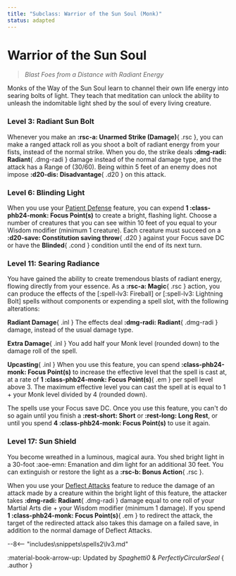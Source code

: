 ```yaml
---
title: "Subclass: Warrior of the Sun Soul (Monk)"
status: adapted
---
```


<p style="display:none">
Blast Foes from a Distance with Radiant Energy
</p>

# Warrior of the Sun Soul

> *Blast Foes from a Distance with Radiant Energy*

Monks of the Way of the Sun Soul learn to channel their own life energy into searing bolts of light. They teach that meditation can unlock the ability to unleash the indomitable light shed by the soul of every living creature.

### Level 3: Radiant Sun Bolt

Whenever you make an **:rsc-a: Unarmed Strike (Damage)**{ .rsc }, you can make a ranged attack roll as you shoot a bolt of radiant energy from your fists, instead of the normal strike. When you do, the strike deals **:dmg-radi: Radiant**{ .dmg-radi } damage instead of the normal damage type, and the attack has a Range of (30/60). Being within 5 feet of an enemy does not impose **:d20-dis: Disadvantage**{ .d20 } on this attack.

### Level 6: Blinding Light

When you use your [Patient Defense](index.md#patient-defense) feature, you can expend **1 :class-phb24-monk: Focus Point(s)** to create a bright, flashing light. Choose a number of creatures that you can see within 10 feet of you equal to your Wisdom modifier (minimum 1 creature). Each creature must succeed on a **:d20-save: Constitution saving throw**{ .d20 } against your Focus save DC or have the **Blinded**{ .cond } condition until the end of its next turn.

### Level 11: Searing Radiance

You have gained the ability to create tremendous blasts of radiant energy, flowing directly from your essence. As a **:rsc-a: Magic**{ .rsc } action, you can produce the effects of the [:spell-lv3: Fireball] or [:spell-lv3: Lightning Bolt] spells without components or expending a spell slot, with the following alterations:

**Radiant Damage**{ .inl } The effects deal **:dmg-radi: Radiant**{ .dmg-radi } damage, instead of the usual damage type.

**Extra Damage**{ .inl } You add half your Monk level (rounded down) to the damage roll of the spell.

**Upcasting**{ .inl } When you use this feature, you can spend **:class-phb24-monk: Focus Point(s)** to increase the effective level that the spell is cast at, at a rate of **1 :class-phb24-monk: Focus Point(s)**{ .em } per spell level above 3. The maximum effective level you can cast the spell at is equal to 1 + your Monk level divided by 4 (rounded down).

The spells use your Focus save DC. Once you use this feature, you can't do so again until you finish a **:rest-short: Short** or **:rest-long: Long Rest**, or until you spend **4 :class-phb24-monk: Focus Point(s)** to use it again.

### Level 17: Sun Shield

You become wreathed in a luminous, magical aura. You shed bright light in a 30-foot  :aoe-emn: Emanation and dim light for an additional 30 feet. You can extinguish or restore the light as a  **:rsc-b: Bonus Action**{ .rsc }.

When you use your [Deflect Attacks](index.md#level-3-deflect-attacks) feature to reduce the damage of an attack made by a creature within the bright light of this feature, the attacker takes **:dmg-radi: Radiant**{ .dmg-radi } damage equal to one roll of your Martial Arts die + your Wisdom modifier (minimum 1 damage). If you spend **1 :class-phb24-monk: Focus Point(s)**{ .em } to redirect the attack, the target of the redirected attack also takes this damage on a failed save, in addition to the normal damage of Deflect Attacks.

--8<-- "includes\snippets\spells2\lv3.md"

:material-book-arrow-up: Updated by *Spaghetti0* & *PerfectlyCircularSeal*
{ .author }